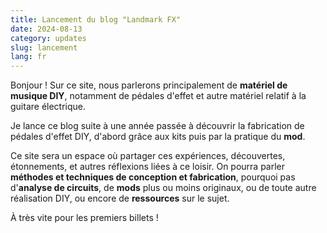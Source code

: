 ```yaml
---
title: Lancement du blog "Landmark FX"
date: 2024-08-13
category: updates
slug: lancement
lang: fr
---
```


Bonjour ! Sur ce site, nous parlerons principalement de **matériel de musique DIY**, notamment de pédales d'effet et autre matériel relatif à la guitare électrique.

Je lance ce blog suite à une année passée à découvrir la fabrication de pédales d'effet DIY, d'abord grâce aux kits puis par la pratique du **mod**.

Ce site sera un espace où partager ces expériences, découvertes, étonnements, et autres réflexions liées à ce loisir. On pourra parler **méthodes et techniques de conception et fabrication**, pourquoi pas d'**analyse de circuits**, de **mods** plus ou moins originaux, ou de toute autre réalisation DIY, ou encore de **ressources** sur le sujet.

À très vite pour les premiers billets !
